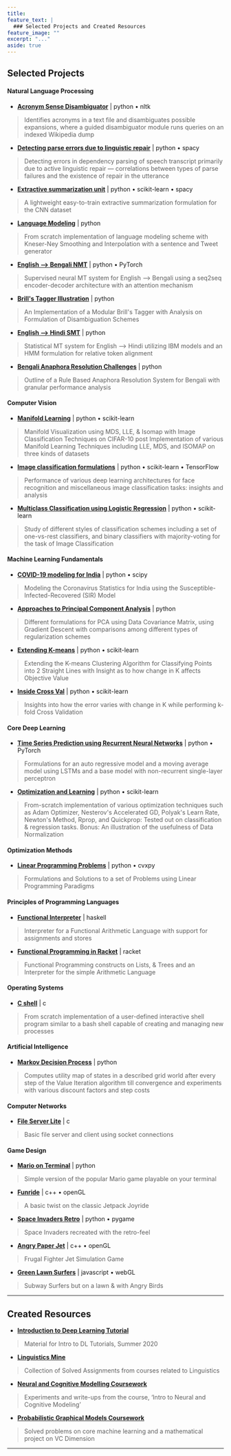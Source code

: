 ```yaml
---
title:
feature_text: |
  ### Selected Projects and Created Resources
feature_image: ""
excerpt: "..."
aside: true
---
```


## Selected Projects <br>

#### Natural Language Processing <br>

- [<b>Acronym Sense Disambiguator</b>](https://github.com/sayarghoshroy/Acronym-Sense-Disambiguator) \| python • nltk
> <p style="align: justify">Identifies acronyms in a text file and disambiguates possible expansions, where a guided disambiguator module runs queries on an indexed Wikipedia dump</p>

- [<b>Detecting parse errors due to linguistic repair</b>](https://github.com/sayarghoshroy/Detect_Parse_Errors_due_to_Linguistic_Repair) \| python • spacy
> <p style="align: justify">Detecting errors in dependency parsing of speech transcript primarily due to active linguistic repair ― correlations between types of parse failures and the existence of repair in the utterance</p>

- [<b>Extractive summarization unit</b>](https://github.com/sayarghoshroy/Summarization) \| python • scikit-learn • spacy
> <p style="align: justify">A lightweight easy-to-train extractive summarization formulation for the CNN dataset</p>

- [<b>Language Modeling</b>](https://github.com/sayarghoshroy/Language-Modelling) \| python	
> <p style="align: justify">From scratch implementation of language modeling scheme with Kneser-Ney Smoothing and Interpolation with a sentence and Tweet generator</p>

- [<b>English ⟶ Bengali NMT</b>](https://github.com/sayarghoshroy/Neural_Machine_Translation) \| python • PyTorch
> <p style="align: justify">Supervised neural MT system for English ⟶ Bengali using a seq2seq encoder-decoder architecture with an attention mechanism</p>

- [<b>Brill's Tagger Illustration</b>](https://github.com/sayarghoshroy/Brill-Tagger-Illustration) \| python
> <p style="align: justify">An Implementation of a Modular Brill's Tagger with Analysis on Formulation of Disambiguation Schemes</p>

- [<b>English ⟶ Hindi SMT</b>](https://github.com/sayarghoshroy/Statistical-Machine-Translation) \| python
> <p style="align: justify">Statistical MT system for English ⟶ Hindi utilizing IBM models and an HMM formulation for relative token alignment</p>

- [<b>Bengali Anaphora Resolution Challenges</b>](https://github.com/sayarghoshroy/Bengali_Anaphora_Resolution_Challenges) \| python
> <p style="align: justify">Outline of a Rule Based Anaphora Resolution System for Bengali with granular performance analysis</p>

#### Computer Vision <br>

- [<b>Manifold Learning</b>](https://github.com/sayarghoshroy/Manifold_Learning) \| python • scikit-learn
> <p style="align: justify">Manifold Visualization using MDS, LLE, & Isomap with Image Classification Techniques on CIFAR-10 post Implementation of various Manifold Learning Techniques including LLE, MDS, and ISOMAP on three kinds of datasets</p>

- [<b>Image classification formulations</b>](https://github.com/sayarghoshroy/Image-Classification-Formulations) \| python • scikit-learn • TensorFlow
> <p style="align: justify">Performance of various deep learning architectures for face recognition and miscellaneous image classification tasks: insights and analysis</p>

- [<b>Multiclass Classification using Logistic Regression</b>](https://github.com/sayarghoshroy/Multiclass_Classification) \| python • scikit-learn
> <p style="align: justify">Study of different styles of classification schemes including a set of one-vs-rest classifiers, and binary classifiers with majority-voting for the task of Image Classification</p>

#### Machine Learning Fundamentals <br>

- [<b>COVID-19 modeling for India</b>](https://github.com/sayarghoshroy/COVID-19_Modelling_for_India) \| python • scipy
> <p style="align: justify">Modeling the Coronavirus Statistics for India using the Susceptible-Infected-Recovered (SIR) Model</p>

- [<b>Approaches to Principal Component Analysis</b>](https://github.com/sayarghoshroy/PCA-Approaches) \| python
> <p style="align: justify">Different formulations for PCA using Data Covariance Matrix, using Gradient Descent with comparisons among different types of regularization schemes</p>

- [<b>Extending K-means</b>](https://github.com/sayarghoshroy/Extending_K-means) \| python • scikit-learn
> <p style="align: justify">Extending the K-means Clustering Algorithm for Classifying Points into 2 Straight Lines with Insight as to how change in K affects Objective Value</p>

- [<b>Inside Cross Val</b>](https://github.com/sayarghoshroy/Inside_Cross_Val) \| python • scikit-learn
> <p style="align: justify">Insights into how the error varies with change in K while performing k-fold Cross Validation</p>

#### Core Deep Learning <br>

- [<b>Time Series Prediction using Recurrent Neural Networks</b>](https://github.com/sayarghoshroy/Recurrent_NN_Modelling) \| python • PyTorch
> <p style="align: justify">Formulations for an auto regressive model and a moving average model using LSTMs and a base model with non-recurrent single-layer perceptron</p>

- [<b>Optimization and Learning</b>](https://github.com/sayarghoshroy/Optimization_and_Learning) \| python • scikit-learn
> <p style="align: justify">From-scratch implementation of various optimization techniques such as Adam Optimizer, Nesterov's Accelerated GD, Polyak's Learn Rate, Newton's Method, Rprop, and Quickprop: Tested out on classification & regression tasks. Bonus: An illustration of the usefulness of Data Normalization</p>

#### Optimization Methods <br>

- [<b>Linear Programming Problems</b>](https://github.com/sayarghoshroy/Linear-Programming-Problems) \| python • cvxpy
> <p style="align: justify">Formulations and Solutions to a set of Problems using Linear Programming Paradigms</p>

#### Principles of Programming Languages <br>

- [<b>Functional Interpreter</b>](https://github.com/sayarghoshroy/Functional_Interpreter) \| haskell
> <p style="align: justify">Interpreter for a Functional Arithmetic Language with support for assignments and stores</p>

- [<b>Functional Programming in Racket</b>](https://github.com/sayarghoshroy/Functional_Programming_in_Racket) \| racket
> <p style="align: justify">Functional Programming constructs on Lists, & Trees and an Interpreter for the simple Arithmetic Language</p>

#### Operating Systems <br>

- [<b>C shell</b>](https://github.com/sayarghoshroy/C-Shell) \| c
> <p style="align: justify">From scratch implementation of a user-defined interactive shell program similar to a bash shell capable of creating and managing new processes</p>


#### Artificial Intelligence <br>

- [<b>Markov Decision Process</b>](https://github.com/sayarghoshroy/Markov-Decision-Process) \| python
> <p style="align: justify">Computes utility map of states in a described grid world after every step of the Value Iteration algorithm till convergence and experiments with various discount factors and step costs</p>

#### Computer Networks <br>

- [<b>File Server Lite</b>](https://github.com/sayarghoshroy/File-Server-Lite) \| c
> <p style="align: justify">Basic file server and client using socket connections</p>

#### Game Design <br>

- [<b>Mario on Terminal</b>](https://github.com/sayarghoshroy/Mario-on-Terminal)  \| python
> <p style="align: justify">Simple version of the popular Mario game playable on your terminal</p>

- [<b>Funride</b>](https://github.com/sayarghoshroy/Funride) \| c++ • openGL
> <p style="align: justify">A basic twist on the classic Jetpack Joyride</p>

- [<b>Space Invaders Retro</b>](https://github.com/sayarghoshroy/Space-Invaders-Retro) \| python • pygame
> <p style="align: justify">Space Invaders recreated with the retro-feel</p>

- [<b>Angry Paper Jet</b>](https://github.com/sayarghoshroy/Angry_Paper_Jet) \| c++ • openGL
> <p style="align: justify">Frugal Fighter Jet Simulation Game</p>

- [<b>Green Lawn Surfers</b>](https://github.com/sayarghoshroy/Green_Lawn_Surfers) \| javascript • webGL
> <p style="align: justify">Subway Surfers but on a lawn & with Angry Birds</p>

---

## Created Resources <br>

- [<b>Introduction to Deep Learning Tutorial</b>](https://github.com/sayarghoshroy/Intro_to_DL_tutorial)
> <p style="align: justify">Material for Intro to DL Tutorials, Summer 2020</p>

- [<b>Linguistics Mine</b>](https://github.com/sayarghoshroy/Linguistics_Mine)
> <p style="align: justify">Collection of Solved Assignments from courses related to Linguistics</p>

- [<b>Neural and Cognitive Modelling Coursework</b>](https://github.com/sayarghoshroy/Neural_and_Cognitive_Modelling)
> <p style="align: justify">Experiments and write-ups from the course, ‘Intro to Neural and Cognitive Modeling’</p>

- [<b>Probabilistic Graphical Models Coursework</b>](https://github.com/sayarghoshroy/Probabilistic_Graphical_Models_Coursework)
> <p style="align: justify">Solved problems on core machine learning and a mathematical project on VC Dimension</p>

---
